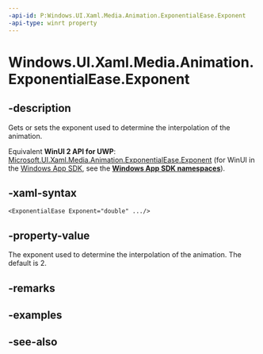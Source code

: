 ```yaml
---
-api-id: P:Windows.UI.Xaml.Media.Animation.ExponentialEase.Exponent
-api-type: winrt property
---
```


<!-- Property syntax
public double Exponent { get;  set; }
-->

# Windows.UI.Xaml.Media.Animation.ExponentialEase.Exponent

## -description
Gets or sets the exponent used to determine the interpolation of the animation.

Equivalent **WinUI 2 API for UWP**: [Microsoft.UI.Xaml.Media.Animation.ExponentialEase.Exponent](/windows/winui/api/microsoft.ui.xaml.media.animation.exponentialease.exponent) (for WinUI in the [Windows App SDK](/windows/apps/windows-app-sdk/), see the **[Windows App SDK namespaces](/windows/windows-app-sdk/api/winrt/)**).

## -xaml-syntax
```xaml
<ExponentialEase Exponent="double" .../>
```


## -property-value
The exponent used to determine the interpolation of the animation. The default is 2.

## -remarks

## -examples

## -see-also
